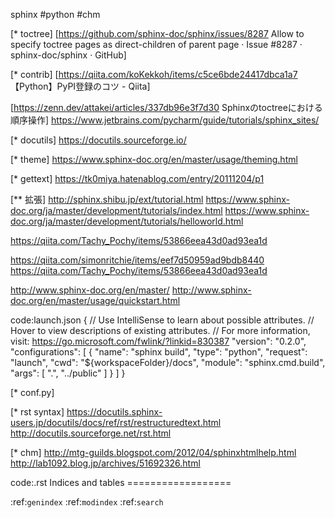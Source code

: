 sphinx
#python #chm

[* toctree]
[https://github.com/sphinx-doc/sphinx/issues/8287 Allow to specify toctree pages as direct-children of parent page · Issue #8287 · sphinx-doc/sphinx · GitHub]


[* contrib]
[https://qiita.com/koKekkoh/items/c5ce6bde24417dbca1a7 【Python】PyPI登録のコツ - Qiita]



[https://zenn.dev/attakei/articles/337db96e3f7d30 Sphinxのtoctreeにおける順序操作]
https://www.jetbrains.com/pycharm/guide/tutorials/sphinx_sites/

[* docutils]
https://docutils.sourceforge.io/

[* theme]
https://www.sphinx-doc.org/en/master/usage/theming.html

[* gettext]
https://tk0miya.hatenablog.com/entry/20111204/p1

[** 拡張]
http://sphinx.shibu.jp/ext/tutorial.html
https://www.sphinx-doc.org/ja/master/development/tutorials/index.html
	https://www.sphinx-doc.org/ja/master/development/tutorials/helloworld.html

https://qiita.com/Tachy_Pochy/items/53866eea43d0ad93ea1d

https://qiita.com/simonritchie/items/eef7d50959ad9bdb8440
https://qiita.com/Tachy_Pochy/items/53866eea43d0ad93ea1d

http://www.sphinx-doc.org/en/master/
	http://www.sphinx-doc.org/en/master/usage/quickstart.html

code:launch.json
 {
     // Use IntelliSense to learn about possible attributes.
     // Hover to view descriptions of existing attributes.
     // For more information, visit: https://go.microsoft.com/fwlink/?linkid=830387
     "version": "0.2.0",
     "configurations": [
         {
             "name": "sphinx build",
             "type": "python",
             "request": "launch",
             "cwd": "${workspaceFolder}/docs",
             "module": "sphinx.cmd.build",
             "args": [
                 ".",
                 "../public"
             ]
         }
     ]
 }

[* conf.py]

[* rst syntax]
	https://docutils.sphinx-users.jp/docutils/docs/ref/rst/restructuredtext.html
	http://docutils.sourceforge.net/rst.html

[* chm]
	http://mtg-guilds.blogspot.com/2012/04/sphinxhtmlhelp.html
	http://lab1092.blog.jp/archives/51692326.html

code:.rst
	Indices and tables
	==================
	
 :ref:`genindex`
 :ref:`modindex`
 :ref:`search`
